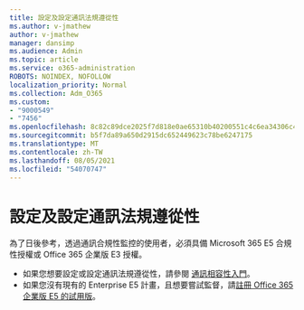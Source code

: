 ```yaml
---
title: 設定及設定通訊法規遵從性
ms.author: v-jmathew
author: v-jmathew
manager: dansimp
ms.audience: Admin
ms.topic: article
ms.service: o365-administration
ROBOTS: NOINDEX, NOFOLLOW
localization_priority: Normal
ms.collection: Adm_O365
ms.custom:
- "9000549"
- "7456"
ms.openlocfilehash: 8c82c89dce2025f7d818e0ae65310b40200551c4c6ea34306c4104dc8557efcf
ms.sourcegitcommit: b5f7da89a650d2915dc652449623c78be6247175
ms.translationtype: MT
ms.contentlocale: zh-TW
ms.lasthandoff: 08/05/2021
ms.locfileid: "54070747"
---
```

# <a name="set-up-and-configure-communication-compliance"></a>設定及設定通訊法規遵從性

為了日後參考，透過通訊合規性監控的使用者，必須具備 Microsoft 365 E5 合規性授權或 Office 365 企業版 E3 授權。

* 如果您想要設定或設定通訊法規遵從性，請參閱 [通訊相容性入門](https://go.microsoft.com/fwlink/?linkid=2111549)。
* 如果您沒有現有的 Enterprise E5 計畫，且想要嘗試監督，請[註冊 Office 365 企業版 E5 的試用版](https://go.microsoft.com/fwlink/p/?LinkID=698279)。
